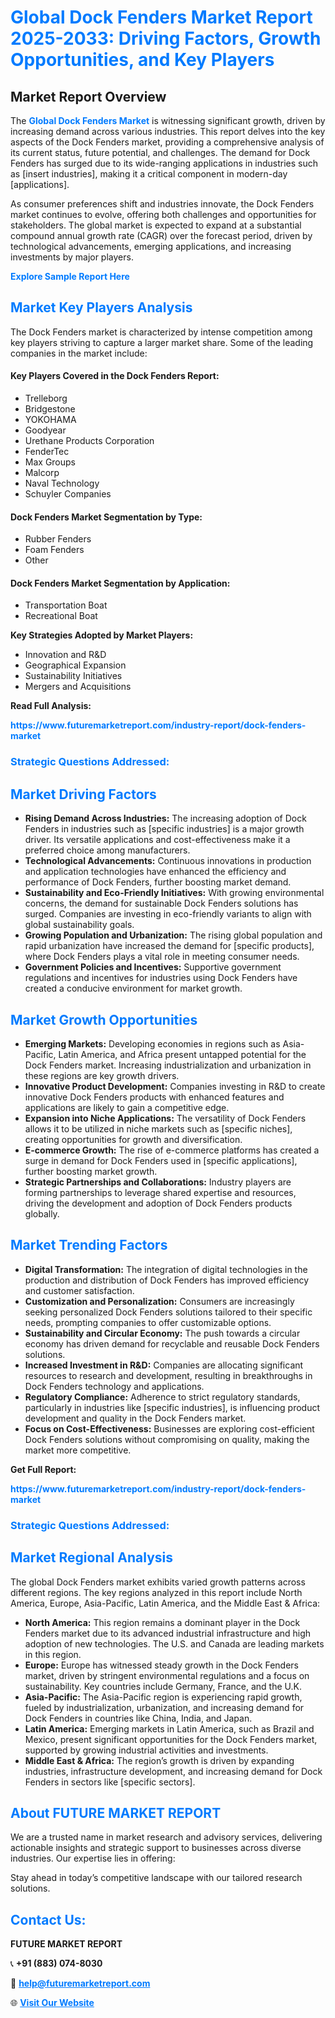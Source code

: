 <h1 style="color: #007BFF;">Global Dock Fenders Market Report 2025-2033: Driving Factors, Growth Opportunities, and Key Players</h1>

<section id="overview">
<h2>Market Report Overview</h2>
<p>The <a href="https://www.futuremarketreport.com/industry-report/dock-fenders-market" style="color: #007BFF; text-decoration: none;"><strong>Global Dock Fenders Market</strong></a> is witnessing significant growth, driven by increasing demand across various industries. This report delves into the key aspects of the Dock Fenders market, providing a comprehensive analysis of its current status, future potential, and challenges. The demand for Dock Fenders has surged due to its wide-ranging applications in industries such as [insert industries], making it a critical component in modern-day [applications].</p>
<p>As consumer preferences shift and industries innovate, the Dock Fenders market continues to evolve, offering both challenges and opportunities for stakeholders. The global market is expected to expand at a substantial compound annual growth rate (CAGR) over the forecast period, driven by technological advancements, emerging applications, and increasing investments by major players.</p>
</section>

<section id="overview">
<p><a href="https://www.futuremarketreport.com/request-sample/reportId=43743" style="color: #007BFF; text-decoration: none;"><strong>Explore Sample Report Here</strong></a></p>
</section>

<section id="key-players">
<h2 style="color: #007BFF;">Market Key Players Analysis</h2>
<p>The Dock Fenders market is characterized by intense competition among key players striving to capture a larger market share. Some of the leading companies in the market include:</p>
<h4>Key Players Covered in the Dock Fenders Report:</h4>
<ul><li>Trelleborg</li><li>Bridgestone</li><li>YOKOHAMA</li><li>Goodyear</li><li>Urethane Products Corporation</li><li>FenderTec</li><li>Max Groups</li><li>Malcorp</li><li>Naval Technology</li><li>Schuyler Companies</li></ul>
<h4>Dock Fenders Market Segmentation by Type:</h4>
<ul><li>Rubber Fenders</li><li>Foam Fenders</li><li>Other</li></ul>

<h4>Dock Fenders Market Segmentation by Application:</h4>
<ul><li>Transportation Boat</li><li>Recreational Boat</li></ul>
<p><strong>Key Strategies Adopted by Market Players:</strong></p>
<ul>
<li>Innovation and R&D</li>
<li>Geographical Expansion</li>
<li>Sustainability Initiatives</li>
<li>Mergers and Acquisitions</li>
</ul>
</section>

<section>
<p><strong>Read Full Analysis: </strong></p><a href="https://www.futuremarketreport.com/industry-report/dock-fenders-market" style="color: #007BFF; text-decoration: none;"><strong>https://www.futuremarketreport.com/industry-report/dock-fenders-market</strong></a>
<h3 style="color: #007BFF;">Strategic Questions Addressed:</h3>
</section>

<section id="driving-factors">
<h2 style="color: #007BFF;">Market Driving Factors</h2>
<ul>
<li><strong>Rising Demand Across Industries:</strong> The increasing adoption of Dock Fenders in industries such as [specific industries] is a major growth driver. Its versatile applications and cost-effectiveness make it a preferred choice among manufacturers.</li>
<li><strong>Technological Advancements:</strong> Continuous innovations in production and application technologies have enhanced the efficiency and performance of Dock Fenders, further boosting market demand.</li>
<li><strong>Sustainability and Eco-Friendly Initiatives:</strong> With growing environmental concerns, the demand for sustainable Dock Fenders solutions has surged. Companies are investing in eco-friendly variants to align with global sustainability goals.</li>
<li><strong>Growing Population and Urbanization:</strong> The rising global population and rapid urbanization have increased the demand for [specific products], where Dock Fenders plays a vital role in meeting consumer needs.</li>
<li><strong>Government Policies and Incentives:</strong> Supportive government regulations and incentives for industries using Dock Fenders have created a conducive environment for market growth.</li>
</ul>
</section>

<section id="growth-opportunities">
<h2 style="color: #007BFF;">Market Growth Opportunities</h2>
<ul>
<li><strong>Emerging Markets:</strong> Developing economies in regions such as Asia-Pacific, Latin America, and Africa present untapped potential for the Dock Fenders market. Increasing industrialization and urbanization in these regions are key growth drivers.</li>
<li><strong>Innovative Product Development:</strong> Companies investing in R&D to create innovative Dock Fenders products with enhanced features and applications are likely to gain a competitive edge.</li>
<li><strong>Expansion into Niche Applications:</strong> The versatility of Dock Fenders allows it to be utilized in niche markets such as [specific niches], creating opportunities for growth and diversification.</li>
<li><strong>E-commerce Growth:</strong> The rise of e-commerce platforms has created a surge in demand for Dock Fenders used in [specific applications], further boosting market growth.</li>
<li><strong>Strategic Partnerships and Collaborations:</strong> Industry players are forming partnerships to leverage shared expertise and resources, driving the development and adoption of Dock Fenders products globally.</li>
</ul>
</section>

<section id="trending-factors">
<h2 style="color: #007BFF;">Market Trending Factors</h2>
<ul>
<li><strong>Digital Transformation:</strong> The integration of digital technologies in the production and distribution of Dock Fenders has improved efficiency and customer satisfaction.</li>
<li><strong>Customization and Personalization:</strong> Consumers are increasingly seeking personalized Dock Fenders solutions tailored to their specific needs, prompting companies to offer customizable options.</li>
<li><strong>Sustainability and Circular Economy:</strong> The push towards a circular economy has driven demand for recyclable and reusable Dock Fenders solutions.</li>
<li><strong>Increased Investment in R&D:</strong> Companies are allocating significant resources to research and development, resulting in breakthroughs in Dock Fenders technology and applications.</li>
<li><strong>Regulatory Compliance:</strong> Adherence to strict regulatory standards, particularly in industries like [specific industries], is influencing product development and quality in the Dock Fenders market.</li>
<li><strong>Focus on Cost-Effectiveness:</strong> Businesses are exploring cost-efficient Dock Fenders solutions without compromising on quality, making the market more competitive.</li>
</ul>
</section>

<section>
<p><strong>Get Full Report: </strong></p><a href="https://www.futuremarketreport.com/industry-report/dock-fenders-market" style="color: #007BFF; text-decoration: none;"><strong>https://www.futuremarketreport.com/industry-report/dock-fenders-market</strong></a>
<h3 style="color: #007BFF;">Strategic Questions Addressed:</h3>
</section>


<section id="regional-analysis">
<h2 style="color: #007BFF;">Market Regional Analysis</h2>
<p>The global Dock Fenders market exhibits varied growth patterns across different regions. The key regions analyzed in this report include North America, Europe, Asia-Pacific, Latin America, and the Middle East & Africa:</p>
<ul>
<li><strong>North America:</strong> This region remains a dominant player in the Dock Fenders market due to its advanced industrial infrastructure and high adoption of new technologies. The U.S. and Canada are leading markets in this region.</li>
<li><strong>Europe:</strong> Europe has witnessed steady growth in the Dock Fenders market, driven by stringent environmental regulations and a focus on sustainability. Key countries include Germany, France, and the U.K.</li>
<li><strong>Asia-Pacific:</strong> The Asia-Pacific region is experiencing rapid growth, fueled by industrialization, urbanization, and increasing demand for Dock Fenders in countries like China, India, and Japan.</li>
<li><strong>Latin America:</strong> Emerging markets in Latin America, such as Brazil and Mexico, present significant opportunities for the Dock Fenders market, supported by growing industrial activities and investments.</li>
<li><strong>Middle East & Africa:</strong> The region’s growth is driven by expanding industries, infrastructure development, and increasing demand for Dock Fenders in sectors like [specific sectors].</li>
</ul>
</section>

<footer>
<h2 style="color: #007BFF;">About FUTURE MARKET REPORT</h2>
<p>We are a trusted name in market research and advisory services, delivering actionable insights and strategic support to businesses across diverse industries. Our expertise lies in offering:</p>

<p>Stay ahead in today’s competitive landscape with our tailored research solutions.</p>

<h2 style="color: #007BFF;">Contact Us:</h2>
<p><strong>FUTURE MARKET REPORT</strong></p>
<p>📞 <strong>+91 (883) 074-8030</strong></p>
<p>📧 <strong><a href="mailto:help@futuremarketreport.com" style="color: #007BFF;">help@futuremarketreport.com</a></strong></p>
<p>🌐 <strong><a href="https://www.futuremarketreport.com/" style="color: #007BFF;">Visit Our Website</a></strong></p>
</footer>